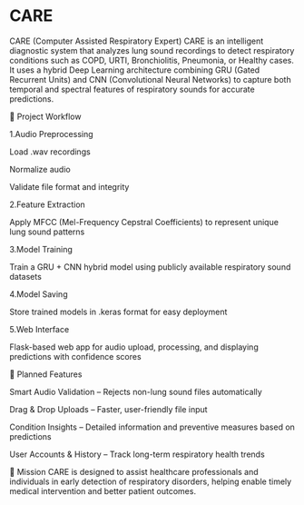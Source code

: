 # CARE
CARE (Computer Assisted Respiratory Expert)
CARE is an intelligent diagnostic system that analyzes lung sound recordings to detect respiratory conditions such as COPD, URTI, Bronchiolitis, Pneumonia, or Healthy cases.
It uses a hybrid Deep Learning architecture combining GRU (Gated Recurrent Units) and CNN (Convolutional Neural Networks) to capture both temporal and spectral features of respiratory sounds for accurate predictions.

🔄 Project Workflow

1.Audio Preprocessing
 
 Load .wav recordings
 
 Normalize audio
 
 Validate file format and integrity

2.Feature Extraction
 
 Apply MFCC (Mel-Frequency Cepstral Coefficients) to represent unique lung sound patterns
 
3.Model Training
 
 Train a GRU + CNN hybrid model using publicly available respiratory sound datasets
 
4.Model Saving
 
 Store trained models in .keras format for easy deployment
 
5.Web Interface
 
 Flask-based web app for audio upload, processing, and displaying predictions with confidence scores

🚀 Planned Features

Smart Audio Validation – Rejects non-lung sound files automatically

Drag & Drop Uploads – Faster, user-friendly file input

Condition Insights – Detailed information and preventive measures based on predictions

User Accounts & History – Track long-term respiratory health trends

🎯 Mission
CARE is designed to assist healthcare professionals and individuals in early detection of respiratory disorders, helping enable timely medical intervention and better patient outcomes.
